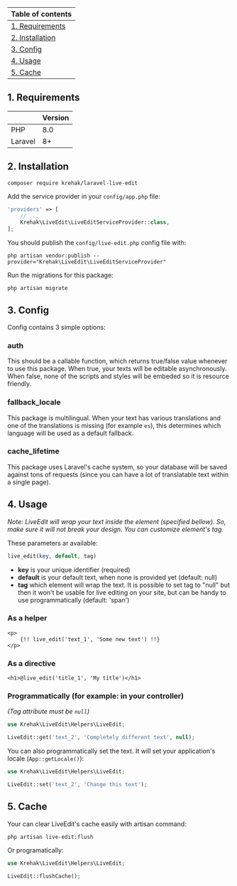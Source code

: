 | Table of contents |
|-----------------|
| [1. Requirements](#1-requirements) |
| [2. Installation](#2-installation) |
| [3. Config](#3-config) |
| [4. Usage](#4-usage) |
| [5. Cache](#5-cache) |

## 1. Requirements
| | Version |
|---|---|
| PHP | 8.0 |
| Laravel | 8+ |

## 2. Installation
```shell script
composer require krehak/laravel-live-edit
```

Add the service provider in your `config/app.php` file:
```php
'providers' => [
    // ...
    Krehak\LiveEdit\LiveEditServiceProvider::class,
];
```

You should publish the `config/live-edit.php` config file with:
```shell script
php artisan vendor:publish --provider="Krehak\LiveEdit\LiveEditServiceProvider"
```

Run the migrations for this package:
```shell script
php artisan migrate
```

## 3. Config
Config contains 3 simple options:

### auth
This should be a callable function, which returns true/false value whenever to use this package. When true, your texts will be editable asynchronously. When false, none of the scripts and styles will be embeded so it is resource friendly.

### fallback_locale
This package is multilingual. When your text has various translations and one of the translations is missing (for example `es`), this determines which language will be used as a default fallback.

### cache_lifetime
This package uses Laravel's cache system, so your database will be saved against tons of requests (since you can have a lot of translatable text within a single page).

## 4. Usage
_Note: LiveEdit will wrap your text inside the element (specified bellow). So, make sure it will not break your design. You can customize element's tag._

These parameters ar available:
```php
live_edit(key, default, tag)
```
- **key** is your unique identifier (required)
- **default** is your default text, when none is provided yet (default: null)
- **tag** which element will wrap the text. It is possible to set tag to "null" but then it won't be usable for live editing on your site, but can be handy to use programmatically (default: 'span')

### As a helper
```blade
<p>
    {!! live_edit('text_1', 'Some new text') !!}
</p>
```

### As a directive
```blade
<h1>@live_edit('title_1', 'My title')</h1>
```

### Programmatically (for example: in your controller)
_(Tag attribute must be `null`)_

```php
use Krehak\LiveEdit\Helpers\LiveEdit;

LiveEdit::get('text_2', 'Completely different text', null);
```

You can also programmatically set the text. It will set your application's locale (`App::getLocale()`):
```php
use Krehak\LiveEdit\Helpers\LiveEdit;

LiveEdit::set('text_2', 'Change this text');
```

## 5. Cache
Your can clear LiveEdit's cache easily with artisan command:
```shell script
php artisan live-edit:flush
```

Or programatically:
```php
use Krehak\LiveEdit\Helpers\LiveEdit;

LiveEdit::flushCache();
```
